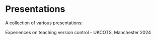 # Presentations

A collection of various presentations:

Experiences on teaching version control - UKCOTS, Manchester 2024
